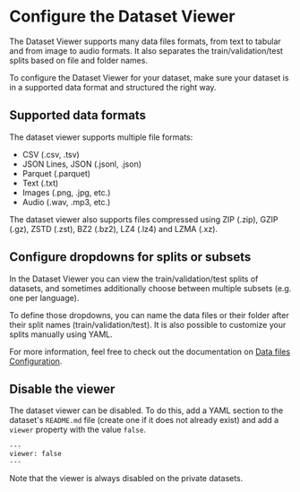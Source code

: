 # Configure the Dataset Viewer

The Dataset Viewer supports many data files formats, from text to tabular and from image to audio formats.
It also separates the train/validation/test splits based on file and folder names.

To configure the Dataset Viewer for your dataset, make sure your dataset is in a supported data format and structured the right way.

## Supported data formats

The dataset viewer supports multiple file formats:

- CSV (.csv, .tsv)
- JSON Lines, JSON (.jsonl, .json)
- Parquet (.parquet)
- Text (.txt)
- Images (.png, .jpg, etc.)
- Audio (.wav, .mp3, etc.)

The dataset viewer also supports files compressed using ZIP (.zip), GZIP (.gz), ZSTD (.zst), BZ2 (.bz2), LZ4 (.lz4) and LZMA (.xz).

## Configure dropdowns for splits or subsets

In the Dataset Viewer you can view the train/validation/test splits of datasets, and sometimes additionally choose between multiple subsets (e.g. one per language).

To define those dropdowns, you can name the data files or their folder after their split names (train/validation/test).
It is also possible to customize your splits manually using YAML.

For more information, feel free to check out the documentation on [Data files Configuration](./datasets-data-files-configuration.md).

## Disable the viewer

The dataset viewer can be disabled. To do this, add a YAML section to the dataset's `README.md` file (create one if it does not already exist) and add a `viewer` property with the value `false`.

```
---
viewer: false
---
```

Note that the viewer is always disabled on the private datasets.
